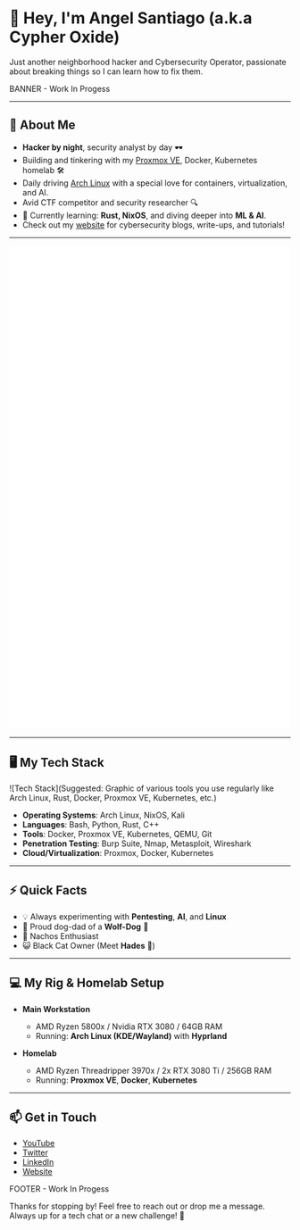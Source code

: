 # 👋 Hey, I'm Angel Santiago (a.k.a Cypher Oxide)

Just another neighborhood hacker and Cybersecurity Operator, passionate about breaking things so I can learn how to fix them.

BANNER - Work In Progess

---

## 🚀 About Me
- **Hacker by night**, security analyst by day 🕶️
- Building and tinkering with my [Proxmox VE](https://www.proxmox.com/), Docker, Kubernetes homelab 🛠️
- Daily driving [Arch Linux](https://archlinux.org/) with a special love for containers, virtualization, and AI.
- Avid CTF competitor and security researcher 🔍
- 🧠 Currently learning: **Rust, NixOS**, and diving deeper into **ML & AI**.
- Check out my [website](https://www.hopeintsys.com) for cybersecurity blogs, write-ups, and tutorials!

---

![Metrics](https://github.com/cypheroxide/cypheroxide/blob/main/github-metrics.svg)

---

## 🖥️ My Tech Stack
![Tech Stack](Suggested: Graphic of various tools you use regularly like Arch Linux, Rust, Docker, Proxmox VE, Kubernetes, etc.)

- **Operating Systems**: Arch Linux, NixOS, Kali
- **Languages**: Bash, Python, Rust, C++
- **Tools**: Docker, Proxmox VE, Kubernetes, QEMU, Git
- **Penetration Testing**: Burp Suite, Nmap, Metasploit, Wireshark
- **Cloud/Virtualization**: Proxmox, Docker, Kubernetes

---

## ⚡ Quick Facts
- 💡 Always experimenting with **Pentesting**, **AI**, and **Linux**
- 🐺 Proud dog-dad of a **Wolf-Dog** 🐾
- 🧀 Nachos Enthusiast
- 😺 Black Cat Owner (Meet **Hades** 🖤)

---

## 💻 My Rig & Homelab Setup

- **Main Workstation**
  - AMD Ryzen 5800x / Nvidia RTX 3080 / 64GB RAM
  - Running: **Arch Linux (KDE/Wayland)** with **Hyprland**

- **Homelab**
  - AMD Ryzen Threadripper 3970x / 2x RTX 3080 Ti / 256GB RAM
  - Running: **Proxmox VE**, **Docker**, **Kubernetes**

---

## 📫 Get in Touch

- [YouTube](https://www.youtube.com/c/CypherOxide)
- [Twitter](https://twitter.com/CypherOxide)
- [LinkedIn](https://www.linkedin.com/in/angel-santiago/)
- [Website](https://www.hopeintsys.com)

FOOTER - Work In Progess

Thanks for stopping by! Feel free to reach out or drop me a message. Always up for a tech chat or a new challenge! 💬
